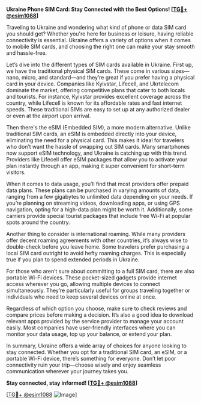 **Ukraine Phone SIM Card: Stay Connected with the Best Options! [[TG💪+ @esim1088](https://t.me/s/esim1088)]**

Traveling to Ukraine and wondering what kind of phone or data SIM card you should get? Whether you're here for business or leisure, having reliable connectivity is essential. Ukraine offers a variety of options when it comes to mobile SIM cards, and choosing the right one can make your stay smooth and hassle-free.

Let’s dive into the different types of SIM cards available in Ukraine. First up, we have the traditional physical SIM cards. These come in various sizes—nano, micro, and standard—and they’re great if you prefer having a physical card in your device. Companies like Kyivstar, Lifecell, and Ukrtelecom dominate the market, offering competitive plans that cater to both locals and tourists. For instance, Kyivstar provides excellent coverage across the country, while Lifecell is known for its affordable rates and fast internet speeds. These traditional SIMs are easy to set up at any authorized dealer or even at the airport upon arrival.

Then there's the eSIM (Embedded SIM), a more modern alternative. Unlike traditional SIM cards, an eSIM is embedded directly into your device, eliminating the need for a physical card. This makes it ideal for travelers who don’t want the hassle of swapping out SIM cards. Many smartphones now support eSIM technology, and Ukraine is catching up with this trend. Providers like Lifecell offer eSIM packages that allow you to activate your plan instantly through an app, making it super convenient for short-term visitors.

When it comes to data usage, you’ll find that most providers offer prepaid data plans. These plans can be purchased in varying amounts of data, ranging from a few gigabytes to unlimited data depending on your needs. If you’re planning on streaming videos, downloading apps, or using GPS navigation, opting for a high-data plan might be worth it. Additionally, some carriers provide special tourist packages that include free Wi-Fi at popular spots around the country.

Another thing to consider is international roaming. While many providers offer decent roaming agreements with other countries, it’s always wise to double-check before you leave home. Some travelers prefer purchasing a local SIM card outright to avoid hefty roaming charges. This is especially true if you plan to spend extended periods in Ukraine.

For those who aren’t sure about committing to a full SIM card, there are also portable Wi-Fi devices. These pocket-sized gadgets provide internet access wherever you go, allowing multiple devices to connect simultaneously. They’re particularly useful for groups traveling together or individuals who need to keep several devices online at once.

Regardless of which option you choose, make sure to check reviews and compare prices before making a decision. It’s also a good idea to download relevant apps provided by the service provider to manage your account easily. Most companies have user-friendly interfaces where you can monitor your data usage, top up your balance, or extend your plan.

In summary, Ukraine offers a wide array of choices for anyone looking to stay connected. Whether you opt for a traditional SIM card, an eSIM, or a portable Wi-Fi device, there’s something for everyone. Don’t let poor connectivity ruin your trip—choose wisely and enjoy seamless communication wherever your journey takes you.

**Stay connected, stay informed! [[TG💪+ @esim1088](https://t.me/s/esim1088)]**

[[TG💪+ @esim1088](https://t.me/s/esim1088) ![Image](https://i.postimg.cc/Y0z9fWf4/image.png)]